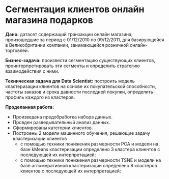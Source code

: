# Сегментация клиентов онлайн магазина подарков

**Дано:** датасет содержащий транзакции онлайн магазина, произошедшие за период с 01/12/2010 по 09/12/2011, для базирующейся в Великобритании компании, занимающейся розничной онлайн-торговлей. 

**Бизнес-задача:** произвести сегментацию существующих клиентов, проинтерпретировать эти сегменты и определить стратегию взаимодействия с ними.

**Техническая задача для Data Scientist:** построить модель кластеризации клиентов на основе их покупательской способности, частоты заказов и срока давности последней покупки, определить профиль каждого из кластеров.

**Проделанная работа:**
- Произведена предобработка набора данных.
- Провден разведывательный анализ данных.
- Сформированы категории клиентов.
- Построены 2 модели машинного обучения, решающие задачу кластеризации клиентов
    - с помощью техники понижения размерности PCA и модели на базе kMeans кластеризации определено 3 кластера клиентов с последующей их интерпретацией;
    - с помощью техники понижения размерности TSNE и модели на базе агломеративной кластеризации определено 8 кластеров клиентов с последующей их интерпретацией;